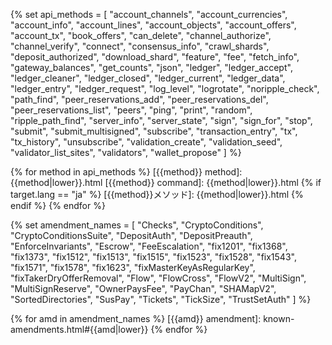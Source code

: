 <!--{# Links within the dev portal #}-->
[Address]: basic-data-types.html#addresses
[アドレス]: basic-data-types.html#アドレス
[admin command]: admin-rippled-methods.html
[base58]: base58-encodings.html
[common fields]: transaction-common-fields.html
[Currency Amount]: basic-data-types.html#specifying-currency-amounts
[通貨額]: basic-data-types.html#通貨額の指定
[通貨額の指定]: basic-data-types.html#通貨額の指定
[Currency Code]: currency-formats.html#currency-codes
[通貨コード]: currency-formats.html#通貨コード
[drops of XRP]: basic-data-types.html#specifying-currency-amounts
[fee levels]: transaction-cost.html#fee-levels
[XRPのdrop数]: basic-data-types.html#通貨額の指定
[Hash]: basic-data-types.html#hashes
[ハッシュ]: basic-data-types.html#ハッシュ
[identifying hash]: transaction-basics.html#identifying-transactions
[Internal Type]: serialization.html
[内部の型]: serialization.html
[Ledger Index]: basic-data-types.html#ledger-index
[ledger index]: basic-data-types.html#ledger-index
[レジャーインデックス]: basic-data-types.html#レジャーインデックス
[ledger format]: ledger-data-formats.html
[Marker]: markers-and-pagination.html
[マーカー]: markers-and-pagination.html
[node public key]: peer-protocol.html#node-key-pair
[peer reservation]: peer-protocol.html#fixed-peers-and-peer-reservations
[peer reservations]: peer-protocol.html#fixed-peers-and-peer-reservations
[result code]: transaction-results.html
[seconds since the Ripple Epoch]: basic-data-types.html#specifying-time
[Rippleエポック以降の経過秒数]: basic-data-types.html#時間の指定
[Sequence Number]: basic-data-types.html#account-sequence
[シーケンス番号]: basic-data-types.html#アカウントシーケンス
[SHA-512Half]: basic-data-types.html#hashes
[SHA-512ハーフ]: basic-data-types.html#ハッシュ
[Specifying Currency Amounts]: basic-data-types.html#specifying-currency-amounts
[Specifying Ledgers]: basic-data-types.html#specifying-ledgers
[レジャーの指定]: basic-data-types.html#レジャーの指定
[Specifying Time]: basic-data-types.html#specifying-time
[時間の指定]: basic-data-types.html#時間の指定
[standard format]: response-formatting.html
[標準フォーマット]: response-formatting.html
[Transaction Cost]: transaction-cost.html
[transaction cost]: transaction-cost.html
[トランザクションコスト]: transaction-cost.html
[universal error types]: error-formatting.html#universal-errors
[汎用エラータイプ]: error-formatting.html#汎用エラー
[XRP, in drops]: basic-data-types.html#specifying-currency-amounts
[XRP、drop単位]: basic-data-types.html#通貨額の指定

<!-- API object types -->
[AccountRoot object]: accountroot.html

<!--{# Links to external sites #}-->
[crypto-condition]: https://tools.ietf.org/html/draft-thomas-crypto-conditions-04
[crypto-conditions]: https://tools.ietf.org/html/draft-thomas-crypto-conditions-04
[Crypto-Conditions Specification]: https://tools.ietf.org/html/draft-thomas-crypto-conditions-04
[hexadecimal]: https://en.wikipedia.org/wiki/Hexadecimal
[Interledger Protocol]: https://interledger.org/
[RFC-1751]: https://tools.ietf.org/html/rfc1751
[ripple-lib]: https://github.com/ripple/ripple-lib

<!--{# rippled API methods #}-->
{% set api_methods = [
  "account_channels",
  "account_currencies",
  "account_info",
  "account_lines",
  "account_objects",
  "account_offers",
  "account_tx",
  "book_offers",
  "can_delete",
  "channel_authorize",
  "channel_verify",
  "connect",
  "consensus_info",
  "crawl_shards",
  "deposit_authorized",
  "download_shard",
  "feature",
  "fee",
  "fetch_info",
  "gateway_balances",
  "get_counts",
  "json",
  "ledger",
  "ledger_accept",
  "ledger_cleaner",
  "ledger_closed",
  "ledger_current",
  "ledger_data",
  "ledger_entry",
  "ledger_request",
  "log_level",
  "logrotate",
  "noripple_check",
  "path_find",
  "peer_reservations_add",
  "peer_reservations_del",
  "peer_reservations_list",
  "peers",
  "ping",
  "print",
  "random",
  "ripple_path_find",
  "server_info",
  "server_state",
  "sign",
  "sign_for",
  "stop",
  "submit",
  "submit_multisigned",
  "subscribe",
  "transaction_entry",
  "tx",
  "tx_history",
  "unsubscribe",
  "validation_create",
  "validation_seed",
  "validator_list_sites",
  "validators",
  "wallet_propose"
] %}

{% for method in api_methods %}
[{{method}} method]: {{method|lower}}.html
[{{method}} command]: {{method|lower}}.html
{% if target.lang == "ja" %}
[{{method}}メソッド]: {{method|lower}}.html
{% endif %}
{% endfor %}

<!--{# Amendment links #}-->
{% set amendment_names = [
  "Checks",
  "CryptoConditions",
  "CryptoConditionsSuite",
  "DepositAuth",
  "DepositPreauth",
  "EnforceInvariants",
  "Escrow",
  "FeeEscalation",
  "fix1201",
  "fix1368",
  "fix1373",
  "fix1512",
  "fix1513",
  "fix1515",
  "fix1523",
  "fix1528",
  "fix1543",
  "fix1571",
  "fix1578",
  "fix1623",
  "fixMasterKeyAsRegularKey",
  "fixTakerDryOfferRemoval",
  "Flow",
  "FlowCross",
  "FlowV2",
  "MultiSign",
  "MultiSignReserve",
  "OwnerPaysFee",
  "PayChan",
  "SHAMapV2",
  "SortedDirectories",
  "SusPay",
  "Tickets",
  "TickSize",
  "TrustSetAuth"
] %}

{% for amd in amendment_names %}
[{{amd}} amendment]: known-amendments.html#{{amd|lower}}
{% endfor %}
